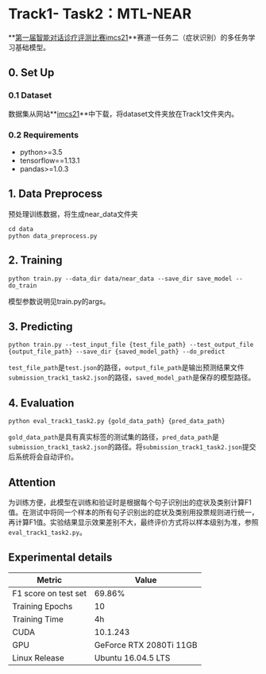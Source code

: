 # Track1- Task2：MTL-NEAR

**[第一届智能对话诊疗评测比赛imcs21](http://www.fudan-disc.com/sharedtask/imcs21/index.html)**赛道一任务二（症状识别）的多任务学习基础模型。

## 0. Set Up

### 0.1 Dataset

数据集从网站**[imcs21](http://www.fudan-disc.com/sharedtask/imcs21/index.html)**中下载，将dataset文件夹放在Track1文件夹内。

### 0.2 Requirements

- python>=3.5
- tensorflow==1.13.1
- pandas>=1.0.3

## 1. Data Preprocess 

预处理训练数据，将生成near_data文件夹

```
cd data
python data_preprocess.py
```

## 2. Training

```
python train.py --data_dir data/near_data --save_dir save_model --do_train
```

模型参数说明见train.py的args。

## 3. Predicting

```
python train.py --test_input_file {test_file_path} --test_output_file {output_file_path} --save_dir {saved_model_path} --do_predict
```

`test_file_path`是`test.json`的路径，`output_file_path`是输出预测结果文件`submission_track1_task2.json`的路径，`saved_model_path`是保存的模型路径。

## 4. Evaluation

```
python eval_track1_task2.py {gold_data_path} {pred_data_path}
```

`gold_data_path`是具有真实标签的测试集的路径，`pred_data_path`是`submission_track1_task2.json`的路径。将`submission_track1_task2.json`提交后系统将会自动评价。

## Attention

为训练方便，此模型在训练和验证时是根据每个句子识别出的症状及类别计算F1值。在测试中将同一个样本的所有句子识别出的症状及类别用投票规则进行统一，再计算F1值。实验结果显示效果差别不大，最终评价方式将以样本级别为准，参照`eval_track1_task2.py`。


## Experimental details

| Metric               | Value                   |
| -------------------- | ----------------------- |
| F1 score on test set | 69.86%                  |
| Training Epochs      | 10                      |
| Training Time        | 4h                      |
| CUDA                 | 10.1.243                |
| GPU                  | GeForce RTX 2080Ti 11GB |
| Linux Release        | Ubuntu 16.04.5 LTS      |